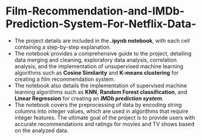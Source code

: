 # Film-Recommendation-and-IMDb-Prediction-System-For-Netflix-Data-

- The project details are included in the **.ipynb notebook**, with each cell containing a step-by-step explanation. 
- The notebook provides a comprehensive guide to the project, detailing data merging and cleaning, exploratory data analysis, correlation analysis, and the implementation of unsupervised machine learning algorithms such as **Cosine Similarity** and **K-means clustering** for creating a film recommendation system. 
- The notebook also details the implementation of supervised machine learning algorithms such as **KNN**, **Random Forest classification**, and **Linear Regression** for creating an ***IMDb prediction system***. 
- The notebook covers the preprocessing of data by encoding string columns into integer values, which are used in algorithms that require integer features. The ultimate goal of the project is to provide users with accurate recommendations and ratings for movies and TV shows based on the analyzed data.
